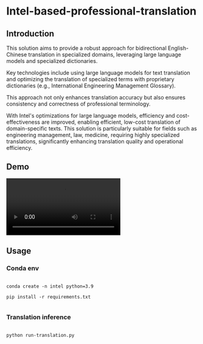 # Intel-based-professional-translation

## Introduction

This solution aims to provide a robust approach for bidirectional English-Chinese translation in specialized domains, leveraging large language models and specialized dictionaries.

Key technologies include using large language models for text translation and optimizing the translation of specialized terms with proprietary dictionaries (e.g., International Engineering Management Glossary).

This approach not only enhances translation accuracy but also ensures consistency and correctness of professional terminology.

With Intel's optimizations for large language models, efficiency and cost-effectiveness are improved, enabling efficient, low-cost translation of domain-specific texts. This solution is particularly suitable for fields such as engineering management, law, medicine, requiring highly specialized translations, significantly enhancing translation quality and operational efficiency.

## Demo

![Intel-based-professional-translation](https://private-user-images.githubusercontent.com/32813150/341720722-cbc5fe4c-da63-4acf-a246-b0d71427687e.mp4)

## Usage

### Conda env

```

conda create -n intel python=3.9

pip install -r requirements.txt


```

### Translation inference

```

python run-translation.py

```
